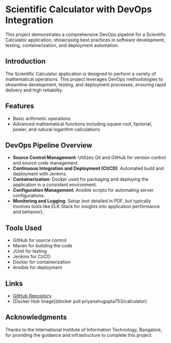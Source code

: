 # Scientific Calculator with DevOps Integration

This project demonstrates a comprehensive DevOps pipeline for a Scientific Calculator application, showcasing best practices in software development, testing, containerization, and deployment automation.

## Introduction

The Scientific Calculator application is designed to perform a variety of mathematical operations. This project leverages DevOps methodologies to streamline development, testing, and deployment processes, ensuring rapid delivery and high reliability.

## Features

- Basic arithmetic operations
- Advanced mathematical functions including square root, factorial, power, and natural logarithm calculations

## DevOps Pipeline Overview

- **Source Control Management**: Utilizes Git and GitHub for version control and source code management.
- **Continuous Integration and Deployment (CI/CD)**: Automated build and deployment with Jenkins.
- **Containerization**: Docker used for packaging and deploying the application in a consistent environment.
- **Configuration Management**: Ansible scripts for automating server configurations.
- **Monitoring and Logging**: Setup (not detailed in PDF, but typically involves tools like ELK Stack for insights into application performance and behavior).

## Tools Used

- GitHub for source control
- Maven for building the code
- JUnit for testing
- Jenkins for CI/CD
- Docker for containerization
- Ansible for deployment


## Links

- [GitHub Repository](https://github.com/Priyansuvaish/calculator_final.git)
- [Docker Hub Image](docker pull priyanshugupta753/calculator)

## Acknowledgments

Thanks to the International Institute of Information Technology, Bangalore, for providing the guidance and infrastructure to complete this project.

